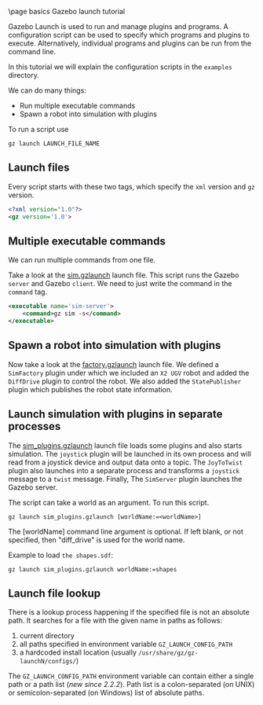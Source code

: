 \page basics Gazebo launch tutorial

Gazebo Launch is used to run and manage plugins and programs. A configuration script can be used to specify which programs and plugins to execute. Alternatively, individual programs and plugins can be run from the command line.

In this tutorial we will explain the configuration scripts in the `examples` directory.

We can do many things:

* Run multiple executable commands
* Spawn a robot into simulation with plugins

To run a script use

`gz launch LAUNCH_FILE_NAME`

## Launch files

Every script starts with these two tags, which specify the `xml` version and `gz` version.

```xml
<?xml version="1.0"?>
<gz version='1.0'>
```

## Multiple executable commands

We can run multiple commands from one file.

Take a look at the [sim.gzlaunch](https://github.com/gazebosim/gz-launch/blob/gz-launch8/examples/sim.gzlaunch) launch file. This script runs the Gazebo `server` and Gazebo `client`. We need to just write the command in the `command` tag.

```xml
<executable name='sim-server'>
    <command>gz sim -s</command>
</executable>
```

## Spawn a robot into simulation with plugins

Now take a look at the [factory.gzlaunch](https://github.com/gazebosim/gz-launch/blob/gz-launch8/examples/factory.gzlaunch) launch file. We defined a `SimFactory` plugin under which we included an `X2 UGV` robot and added the `DiffDrive` plugin to control the robot. We also added the `StatePublisher` plugin which publishes the robot state information.

## Launch simulation with plugins in separate processes

The [sim_plugins.gzlaunch](https://github.com/gazebosim/gz-launch/blob/gz-launch8/examples/sim_plugins.gzlaunch) launch file loads some plugins
and also starts simulation. The `joystick` plugin will be launched in its own process
and will read from a joystick device and output data onto a topic. The `JoyToTwist`
plugin also launches into a separate process and transforms a `joystick` message to a
`twist` message. Finally, The `SimServer` plugin launches the Gazebo server.

The script can take a world as an argument. To run this script.

`gz launch sim_plugins.gzlaunch [worldName:=<worldName>]`

The [worldName] command line argument is optional. If left blank, or not specified, then "diff_drive" is used for the world name.

Example to load `the shapes.sdf`:

`gz launch sim_plugins.gzlaunch worldName:=shapes`

## Launch file lookup

There is a lookup process happening if the specified file is not an absolute
path. It searches for a file with the given name in paths as follows:

1. current directory
1. all paths specified in environment variable `GZ_LAUNCH_CONFIG_PATH`
1. a hardcoded install location (usually
   `/usr/share/gz/gz-launchN/configs/`)

The `GZ_LAUNCH_CONFIG_PATH` environment variable can contain either a single
path or a path list (_new since 2.2.2_). Path list is a colon-separated (on
UNIX) or semicolon-separated (on Windows) list of absolute paths.
